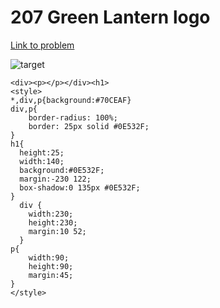 # 207 Green Lantern logo

[Link to problem](https://cssbattle.dev/play/207)

![target](https://cssbattle.dev/targets/207.png)



```
<div><p></p></div><h1>
<style>
*,div,p{background:#70CEAF}
div,p{
    border-radius: 100%;
    border: 25px solid #0E532F;
}
h1{
  height:25;
  width:140;
  background:#0E532F;
  margin:-230 122;
  box-shadow:0 135px #0E532F;
}
  div {
    width:230;
    height:230;
    margin:10 52;
  }
p{
    width:90;
    height:90;
    margin:45;
}
</style>
```